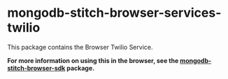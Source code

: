 # mongodb-stitch-browser-services-twilio

This package contains the Browser Twilio Service.

**For more information on using this in the browser, see the [mongodb-stitch-browser-sdk](https://www.npmjs.com/package/mongodb-stitch-browser-sdk) package.**
